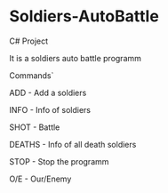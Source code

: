 # Soldiers-AutoBattle
C# Project

It is a soldiers auto battle programm

Commands`

ADD - Add a soldiers

INFO - Info of soldiers

SHOT - Battle

DEATHS - Info of all death soldiers

STOP - Stop the programm

O/E - Our/Enemy
